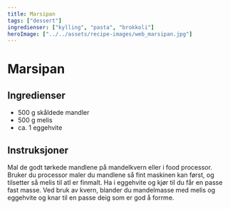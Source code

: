 ```yaml
---
title: Marsipan
tags: ["dessert"]
ingredienser: ["kylling", "pasta", "brokkoli"]
heroImage: ["../../assets/recipe-images/web_marsipan.jpg"]
---
```


# Marsipan

## Ingredienser

- 500 g skåldede mandler
- 500 g melis
- ca. 1 eggehvite

## Instruksjoner

Mal de godt tørkede mandlene på mandelkvern eller i food processor. Bruker du processor maler du mandlene så fint maskinen kan først, og tilsetter så melis til atl er finmalt. Ha i eggehvite og kjør til du får en passe fast masse. Ved bruk av kvern, blander du mandelmasse med melis og eggehvite og knar til en passe deig som er god å forrme.
